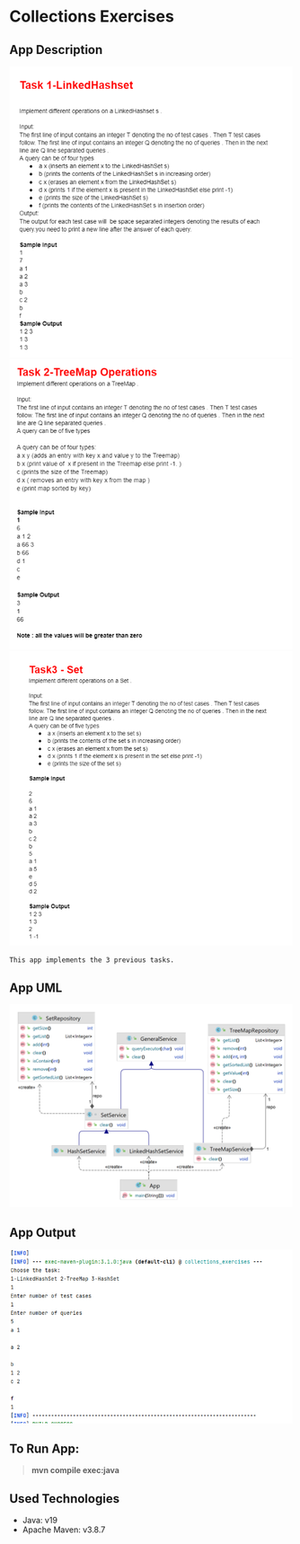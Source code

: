 # Collections Exercises
## App Description

![LinkedHashSet](images/LinkedHashSet_Task_Requirements.png)
![TreeMap](images/TreeMap_Task_Requirements.png)
![HashSet](images/HashSet_Task_Requirements.png)

```text
This app implements the 3 previous tasks.
```
## App UML

![UML](images/UML.png)

## App Output

![Output](images/output.png)

## To Run App:
> **mvn compile exec:java**

## Used Technologies

* Java: v19
* Apache Maven: v3.8.7